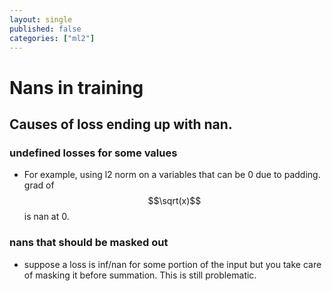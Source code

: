 ```yaml
---
layout: single
published: false
categories: ["ml2"]
---
```


# Nans in training

## Causes of loss ending up with nan.
### undefined losses for some values
- For example, using l2 norm on a variables that can be 0 due to padding. grad of $$\sqrt(x)$$ is nan at 0.


### nans that should be masked out
- suppose a loss is inf/nan for some portion of the input but you take care of masking it before summation. This is still problematic.
